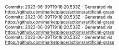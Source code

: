 Commits: 2023-06-09T19:18:20.533Z - Generated via https://github.com/marketplace/actions/artificial-grass
<br>
Commits: 2023-06-09T19:18:20.533Z - Generated via https://github.com/marketplace/actions/artificial-grass
<br>
Commits: 2023-06-09T19:18:20.533Z - Generated via https://github.com/marketplace/actions/artificial-grass
<br>
Commits: 2023-06-09T19:18:20.533Z - Generated via https://github.com/marketplace/actions/artificial-grass
<br>

